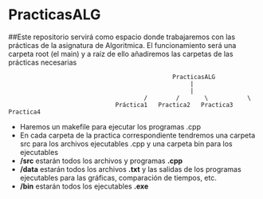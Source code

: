 # PracticasALG
##Este repositorio servirá como espacio donde trabajaremos con las prácticas de la asignatura de Algoritmica.
El funcionamiento será una carpeta root (el main) y a raíz de ello añadiremos las carpetas de las prácticas necesarias

                                                  PracticasALG
                                                       |
                                                       |
                                          /        /       \           \
                                  Práctica1   Practica2   Practica3   Practica4
                                       
                                       
- Haremos un makefile para ejecutar los programas .cpp
- En cada carpeta de la practica correspondiente tendremos una carpeta src para los archivos ejecutables .cpp y una carpeta bin para los ejecutables
- **/src** estarán todos los archivos y programas **.cpp**
- **/data** estarán todos los archivos **.txt** y las salidas de los programas ejecutables para las gráficas, comparación de tiempos, etc.
- **/bin** estarán todos los ejecutables **.exe**
